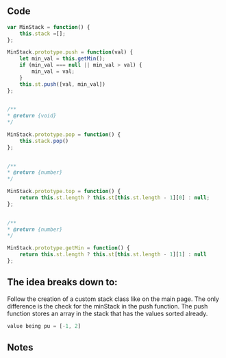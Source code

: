## Code
``` js
var MinStack = function() {
	this.stack =[];
};

MinStack.prototype.push = function(val) {
	let min_val = this.getMin();
	if (min_val === null || min_val > val) {
		min_val = val;
	}
	this.st.push([val, min_val])
};

  
/**
* @return {void}
*/

MinStack.prototype.pop = function() {
	this.stack.pop()
};

  
/**
* @return {number}
*/

MinStack.prototype.top = function() {
	return this.st.length ? this.st[this.st.length - 1][0] : null;
};

  
/**
* @return {number}
*/

MinStack.prototype.getMin = function() {
	return this.st.length ? this.st[this.st.length - 1][1] : null
};
```

## The idea breaks down to:
Follow the creation of a custom stack class like on the main page.
The only difference is the check for the minStack in the push function.
The push function stores an array in the stack that has the values sorted already. 
```js
value being pu = [-1, 2]
```

## Notes